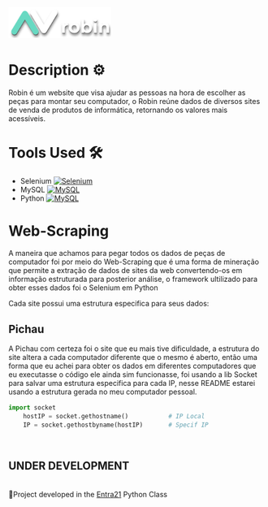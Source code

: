 <h1>
  <a href="https://www.google.com/"> <img src="img/robin-logo.png" width="40%"> </a>
</h1>

<h1> Description ⚙ </h1>
<p> Robin é um website que visa ajudar as pessoas na hora de escolher as peças para montar seu computador, o Robin reúne dados de diversos sites de venda de produtos de informática, retornando os valores mais acessíveis. </p>

<h1> Tools Used 🛠 </h1>

- Selenium <a href="https://selenium.dev"><img src="https://selenium.dev/images/selenium_logo_square_green.png" width="25" alt="Selenium"/></a>
- MySQL <a href="https://selenium.dev"><img src="https://kinsta.com/wp-content/uploads/2019/04/mysql-logo-1.svg" width="43" alt="MySQL"/></a>
- Python <a href="https://selenium.dev"><img src="https://upload.wikimedia.org/wikipedia/commons/thumb/0/0a/Python.svg/1200px-Python.svg.png" width="23" alt="MySQL"/></a>

<h1> Web-Scraping </h1>
<p> A maneira que achamos para pegar todos os dados de peças de computador foi por meio do Web-Scraping que é uma forma de mineração que permite a extração de dados de sites da web convertendo-os em informação estruturada para posterior análise, o framework ultilizado para obter esses dados foi o Selenium em Python </p>
<p> Cada site possui uma estrutura especifica para seus dados: </p>
<h2> Pichau </h2>
<p> A Pichau com certeza foi o site que eu mais tive dificuldade, a estrutura do site altera a cada computador diferente que o mesmo é aberto, então uma forma que eu achei para obter os dados em diferentes computadores que eu executasse o código ele ainda sim funcionasse, foi usando a lib Socket para salvar uma estrutura especifica para cada IP, nesse README estarei usando a estrutura gerada no meu computador pessoal. </p>

```python
import socket
    hostIP = socket.gethostname()           # IP Local
    IP = socket.gethostbyname(hostIP)       # Specif IP
```

<br>
<h2>
UNDER DEVELOPMENT
</h2>
<br>
📜Project developed in the <a href="https://www.entra21.com.br/">Entra21</a> Python Class
